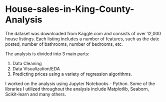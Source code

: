 # House-sales-in-King-County-Analysis

The dataset was downloaded from Kaggle.com and consists of over 12,000 house listings. 
Each listing includes a number of features, such as the date posted, number of bathrooms, number of bedrooms, etc. 

The analysis is divided into 3 main parts:

1. Data Cleaning
2. Data Visualization/EDA
3. Predicting prices using a variety of regression algorithms. 

I worked on the analysis using Jupyter Notebooks - Python. Some of the libraries I utilized throughout the analysis include Matplotlib, Seaborn, Scikit-learn and many others. 
